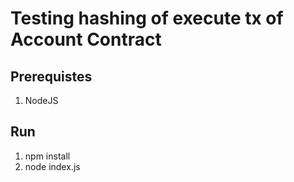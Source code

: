 # Testing hashing of execute tx of Account Contract


## Prerequistes
1. NodeJS

## Run
1. npm install 
2. node index.js



